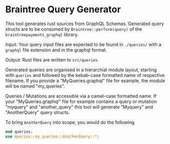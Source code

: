 # Braintree Query Generator

This tool generates rust sources from GraphQL Schemas.
Generated query structs are to be consumed by `Braintree::perform(query)`
of the `braintreepayments_graphql` library.

Input: Your query input files are expected to be found in `./queries/`
with a `graphql` file extension and in the graphql format.

Output: Rust files are written to `src/queries`.

Generated queries are organised in a hierarchial module layout, starting with `queries`
and followed by the kebab-case formatted name of respective filename. If you
provide a "MyQueries.graphql" file for example, the module will be named "my_queries".

Queries / Mutations are accessible via a camel-case formatted name.
If your "MyQueries.graphql" file for example contains a query or mutation "myquery" and "another_query"
this tool will generate "Myquery" and "AnotherQuery" query structs.

To bring `AnotherQuery` into scope, you would do the following

```rust
mod queries;
use queries::my_queries::AnotherQuery::*;
```
